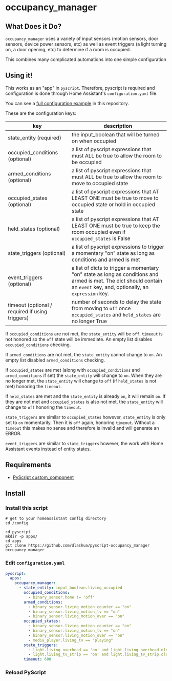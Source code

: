 # occupancy_manager

## What Does it Do?

`occupancy_manager` uses a variety of input sensors (motion sensors, door sensors, device power sensors, etc) as well as event triggers (a light turning on, a door opening, etc) to determine if a room is occupied.

This combines many complicated automations into one simple configuration

## Using it!

This works as an "app" in `pyscript`. Therefore, pyscript is required and configuration is done through Home Assistant's `configuration.yaml` file.

You can see a [full configuration example](config.sample.yaml) in this repository.

These are the configuration keys:

key | description
--- | ---
state_entity (required) | the input_boolean that will be turned on when occupied
occupied_conditions (optional) | a list of pyscript expressions that must ALL be true to allow the room to be occupied
armed_conditions (optional) | a list of pyscript expressions that must ALL be true to allow the room to move to occupied state
occupied_states (optional) | a list of pyscript expressions that AT LEAST ONE must be true to move to occupied state or hold in occupied state 
held_states (optional) | a list of pyscript expressions that AT LEAST ONE must be true to keep the room occupied even if `occupied_states` is False
state_triggers (optional) | a list of pyscript expressions to trigger a momentary "on" state as long as conditions and armed is met
event_triggers (optional) | a list of dicts to trigger a momentary "on" state as long as conditions and armed is met. The dict should contain an `event` key, and, optionally, an `expression` key. 
timeout (optional / required if using triggers) | number of seconds to delay the state from moving to `off` once `occupied_states` and `held_states` are no longer True

If `occupied_conditions` are not met, the `state_entity` will be `off`. `timeout` is not honored so the `off` state will be immediate. An empty list disables `occupied_conditions` checking.

If `armed_conditions` are not met, the `state_entity` cannot change to `on`. An empty list disabled `armed_conditions` checking.

If `occupied_states` are met (along with `occupied_conditions` and `armed_conditions` if set) the `state_entity` will change to `on`. When they are no longer met, the `state_entity` will change to `off` (if `held_states` is not met) honoring the `timeout`.

If `held_states` are met and the `state_entity` is already `on`, it will remain `on`. If they are not met and `occupied_states` is also not met, the `state_entity` will change to `off` honoring the `timeout`.

`state_triggers` are similar to `occupied_states` however, `state_entity` is only set to `on` momentarily. Then it is `off` again, honoring `timeout`. Without a `timeout` this makes no sense and therefore is invalid and will generate an ERROR.

`event_triggers` are similar to `state_triggers` however, the work with Home Assistant events instead of entity states. 


## Requirements

* [PyScript custom_component](https://github.com/custom-components/pyscript)

## Install

### Install this script
```
# get to your homeassistant config directory
cd /config

cd pyscript
mkdir -p apps/
cd apps
git clone https://github.com/dlashua/pyscript-occupancy_manager occupancy_manager
```

### Edit `configuration.yaml`

```yaml
pyscript:
  apps:    
    occupancy_manager:
      - state_entity: input_boolean.living_occupied
        occupied_conditions:
          - binary_sensor.home != 'off'
        armed_conditions:
          - binary_sensor.living_motion_counter == "on"
          - binary_sensor.living_motion_tv == "on"
          - binary_sensor.living_motion_over == "on"
        occupied_states:
          - binary_sensor.living_motion_counter == "on"
          - binary_sensor.living_motion_tv == "on"
          - binary_sensor.living_motion_over == "on"
          - media_player.living_tv == "playing"
        state_triggers:
          - light.living_overhead == 'on' and light.living_overhead.old == 'off'
          - light.living_tv_strip == 'on' and light.living_tv_strip.old == 'off'
        timeout: 600
```

### Reload PyScript
